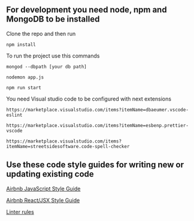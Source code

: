 ## For development you need node, npm and MongoDB to be installed

Clone the repo and then run 
```
npm install
```

To run the project use this commands 
```
mongod --dbpath [your db path]
```
```
nodemon app.js
```
```
npm run start
```

You need Visual studio code to be configured with next extensions

``
https://marketplace.visualstudio.com/items?itemName=dbaeumer.vscode-eslint
``

``
https://marketplace.visualstudio.com/items?itemName=esbenp.prettier-vscode
``

``
https://marketplace.visualstudio.com/items?itemName=streetsidesoftware.code-spell-checker
``

## Use these code style guides for writing new or updating existing code

[Airbnb JavaScript Style Guide](https://github.com/airbnb/javascript)

[Airbnb React/JSX Style Guide](https://github.com/airbnb/javascript/tree/master/react)

[Linter rules](https://stylelint.io/user-guide/rules/)